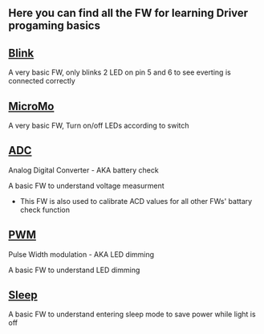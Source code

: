 ## Here you can find all the FW for learning Driver progaming basics ##

## [Blink](https://github.com/YuvalSob/CavingHeadlampsFW/blob/main/HelloWorld!/Blink.ino)
A very basic FW, only blinks 2 LED on pin 5 and 6 to see everting is connected correctly

## [MicroMo](https://github.com/YuvalSob/CavingHeadlampsFW/blob/main/HelloWorld!/MicroMo.ino)
A very basic FW, Turn on/off LEDs according to switch

## [ADC](https://github.com/YuvalSob/CavingHeadlampsFW/blob/main/HelloWorld!/ADC.ino)
Analog Digital Converter - AKA battery check

A basic FW to understand voltage measurment 
* This FW is also used to calibrate ACD values for all other FWs' battary check function

## [PWM](https://github.com/YuvalSob/CavingHeadlampsFW/blob/main/HelloWorld!/PWM.ino)
Pulse Width modulation - AKA LED dimming

A basic FW to understand LED dimming 

## [Sleep](https://github.com/YuvalSob/CavingHeadlampsFW/blob/main/HelloWorld!/Sleep.ino)

A basic FW to understand entering sleep mode to save power while light is off

